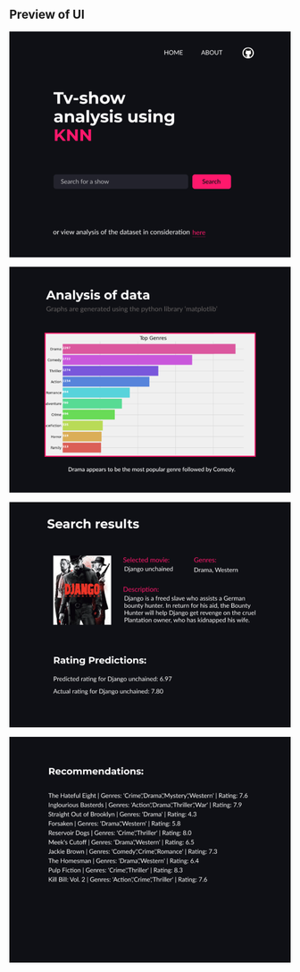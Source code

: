 ## Preview of UI

!['Screenshot of ui'](./User-interface/assets/ui-1.png)

!['Screenshot of ui'](./User-interface/assets/ui-2.png)

!['Screenshot of ui'](./User-interface/assets/ui-3.png)

!['Screenshot of ui'](./User-interface/assets/ui-4.png)

